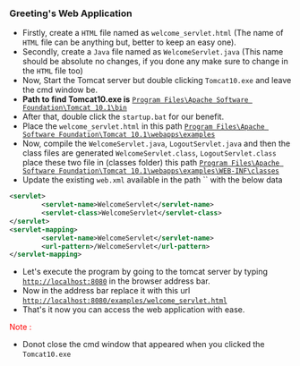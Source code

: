 ### Greeting's Web Application

- Firstly, create a `HTML` file named as `welcome_servlet.html` (The name of `HTML` file can be anything but, better to keep an easy one).
- Secondly, create a `Java` file named as `WelcomeServlet.java` (This name should be absolute no changes, if you done any make sure to change in the `HTML` file too)
- Now, Start the Tomcat server but double clicking `Tomcat10.exe` and leave the cmd window be.
- **Path to find Tomcat10.exe is** [`Program Files\Apache Software Foundation\Tomcat 10.1\bin`]()
- After that, double click the `startup.bat` for our benefit.
- Place the `welcome_servlet.html` in this path [`Program Files\Apache Software Foundation\Tomcat 10.1\webapps\examples`]()
- Now, compile the `WelcomeServlet.java`, `LogoutServlet.java` and then the class files are generated `WelcomeServlet.class`, `LogoutServlet.class` place these two file in (classes folder) this path [`Program Files\Apache Software Foundation\Tomcat 10.1\webapps\examples\WEB-INF\classes`]()
- Update the existing `web.xml` available in the path `` with the below data

```xml
<servlet>
        <servlet-name>WelcomeServlet</servlet-name>
        <servlet-class>WelcomeServlet</servlet-class>
</servlet>
<servlet-mapping>
        <servlet-name>WelcomeServlet</servlet-name>
        <url-pattern>/WelcomeServlet</url-pattern>
</servlet-mapping>
```

- Let's execute the program by going to the tomcat server by typing [`http://localhost:8080`]() in the browser address bar.
- Now in the address bar replace it with this url [`http://localhost:8080/examples/welcome_servlet.html`]()
- That's it now you can access the web application with ease.

<font color="red">Note : </font>

- Donot close the cmd window that appeared when you clicked the `Tomcat10.exe`

